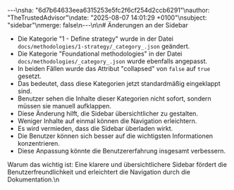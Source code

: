 ---\nsha: "6d7b64633eea6315253e5fc2f6cf254d2ccb6291"\nauthor: "TheTrustedAdvisor"\ndate: "2025-08-07 14:01:29 +0100"\nsubject: "sidebar"\nmerge: false\n---\n\n# Änderungen an der Sidebar

- Die Kategorie "1 - Define strategy" wurde in der Datei `docs/methodologies/1-strategy/_category_.json` geändert.
- Die Kategorie "Foundational methodologies" in der Datei `docs/methodologies/_category_.json` wurde ebenfalls angepasst.
- In beiden Fällen wurde das Attribut "collapsed" von `false` auf `true` gesetzt.
- Das bedeutet, dass diese Kategorien jetzt standardmäßig eingeklappt sind.
- Benutzer sehen die Inhalte dieser Kategorien nicht sofort, sondern müssen sie manuell aufklappen.
- Diese Änderung hilft, die Sidebar übersichtlicher zu gestalten.
- Weniger Inhalte auf einmal können die Navigation erleichtern.
- Es wird vermieden, dass die Sidebar überladen wirkt.
- Die Benutzer können sich besser auf die wichtigsten Informationen konzentrieren.
- Diese Anpassung könnte die Benutzererfahrung insgesamt verbessern.

Warum das wichtig ist: Eine klarere und übersichtlichere Sidebar fördert die Benutzerfreundlichkeit und erleichtert die Navigation durch die Dokumentation.\n